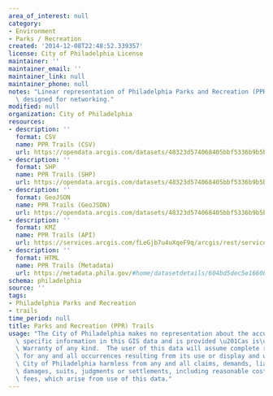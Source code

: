 ```yaml
---
area_of_interest: null
category:
- Environment
- Parks / Recreation
created: '2014-12-08T22:48:52.339357'
license: City of Philadelphia License
maintainer: ''
maintainer_email: ''
maintainer_link: null
maintainer_phone: null
notes: "Linear representation of Philadelphia Parks and Recreation (PPR) trails. Not\
  \ designed for networking."
modified: null
organization: City of Philadelphia
resources:
- description: ''
  format: CSV
  name: PPR Trails (CSV)
  url: https://opendata.arcgis.com/datasets/48323d574068405bbf5336b9b5b29455_0.csv
- description: ''
  format: SHP
  name: PPR Trails (SHP)
  url: https://opendata.arcgis.com/datasets/48323d574068405bbf5336b9b5b29455_0.zip
- description: ''
  format: GeoJSON
  name: PPR Trails (GeoJSON)
  url: https://opendata.arcgis.com/datasets/48323d574068405bbf5336b9b5b29455_0.geojson
- description: ''
  format: KMZ
  name: PPR Trails (API)
  url: https://services.arcgis.com/fLeGjb7u4uXqeF9q/arcgis/rest/services/Existing_Trails/FeatureServer/0/query?where=1%3D1
- description: ''
  format: HTML
  name: PPR Trails (Metadata)
  url: https://metadata.phila.gov/#home/datasetdetails/604bd5dec5e166001b6a53de/representationdetails/604bd5dfc5e166001b6a53e2/
schema: philadelphia
source: ''
tags:
- Philadelphia Parks and Recreation
- trails
time_period: null
title: Parks and Recreation (PPR) Trails
usage: "The City of Philadelphia makes no representation about the accuracy of any\
  \ specific information in this GIS data and is provided \u201Cas is\u201D and without\
  \ Warranty of any kind.  The user of this data will assume complete responsibility\
  \ for any and all occurrences resulting from its use or display and will hold the\
  \ City of Philadelphia harmless from any and all claims, demands, liabilities, obligations,\
  \ damages, suits, judgments or settlements, including reasonable costs and attorneys'\
  \ fees, which arise from use of this data."
---
```

